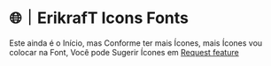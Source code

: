 # 🌐｜ErikrafT Icons Fonts
Este ainda é o Início, mas Conforme ter mais Ícones, mais Ícones vou colocar na Font, Você pode Sugerir Ícones em <a href="https://github.com/erikraft/Drop/issues">Request feature</a>
